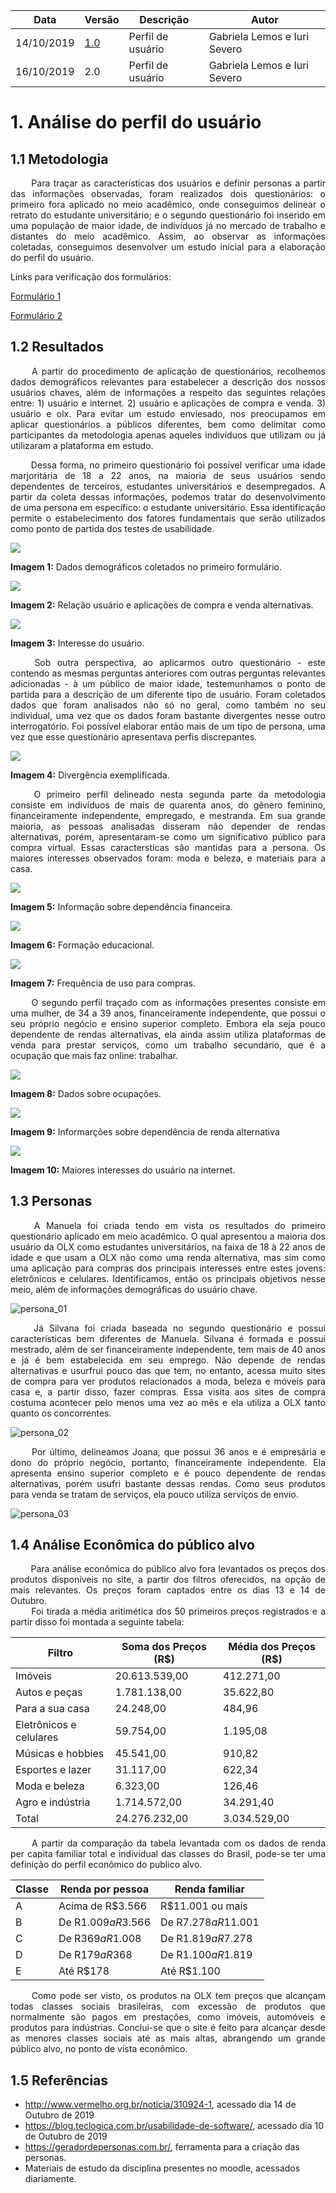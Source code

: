 | Data | Versão | Descrição | Autor |
| --- | --- | --- | --- |
| 14/10/2019 | [1.0](https://github.com/Interacao-Humano-Computador/2019.2-OLX/wiki/Perfil-de-Usu%C3%A1rio-1.0) | Perfil de usuário  | Gabriela Lemos e Iuri Severo |
| 16/10/2019 | 2.0 | Perfil de usuário  | Gabriela Lemos e Iuri Severo |

# 1. Análise do perfil do usuário
## 1.1 Metodologia
<p align="justify">
&emsp;&emsp;
Para traçar as características dos usuários e definir personas a partir das informações observadas, foram realizados dois questionários: o primeiro fora aplicado no meio acadêmico, onde conseguimos delinear o retrato do estudante universitário; e o segundo questionário foi inserido em uma população de maior idade, de indivíduos já no mercado de trabalho e distantes do meio acadêmico. Assim, ao observar as informações coletadas, conseguimos desenvolver um estudo inicial para a elaboração do perfil do usuário.</p>

Links para verificação dos formulários:

[Formulário 1](http://https://docs.google.com/forms/d/e/1FAIpQLSeXrNvwuvj9fYDp0A9J1inoLqmJe6lPuQ-UN2VFewIJcYOlsg/viewform?vc=0&c=0&w=1 "Formulário 1")

[Formulário 2](http://https://docs.google.com/forms/d/e/1FAIpQLSdlgtuOvdVGeuUO6RyFD6BPWboIl8ctL_d__UswV8U8zV4_TQ/viewform?vc=0&c=0&w=1 "Formulário 2")

## 1.2 Resultados
<p align="justify">
&emsp;&emsp;
A partir do procedimento de aplicação de questionários, recolhemos dados demográficos relevantes para estabelecer a descrição dos nossos usuários chaves, além de informações a respeito das seguintes relações entre: 1) usuário e internet. 
2) usuário e aplicações de compra e venda. 3) usuário e olx. Para evitar um estudo enviesado, nos preocupamos em aplicar questionários a públicos diferentes, bem como delimitar como participantes da metodologia apenas aqueles indivíduos que utilizam ou já utilizaram a plataforma em estudo.</p>
<p align="justify">
&emsp;&emsp;
Dessa forma, no primeiro questionário foi possível verificar uma idade marjoritária de 18 a 22 anos, na maioria de seus usuários sendo dependentes de terceiros, estudantes universitários e desempregados. A partir da coleta dessas informações, podemos tratar do desenvolvimento de uma persona em específico: o estudante universitário. Essa identificação permite o estabelecimento dos fatores fundamentais que serão utilizados como ponto de partida dos testes de usabilidade.</p>

![](https://raw.githubusercontent.com/Interacao-Humano-Computador/2019.2-OLX/master/img/perfil_de_usuario/v1/questionario_v1/demogr%C3%A1fico_01.png) 

**Imagem 1:** Dados demográficos coletados no primeiro formulário.

![](https://raw.githubusercontent.com/Interacao-Humano-Computador/2019.2-OLX/master/img/perfil_de_usuario/v1/questionario_v1/aplicacao_01.png)

**Imagem 2:** Relação usuário e aplicações de compra e venda alternativas.

![](https://raw.githubusercontent.com/Interacao-Humano-Computador/2019.2-OLX/master/img/perfil_de_usuario/v1/questionario_v1/aplicao_02.png)

**Imagem 3:** Interesse do usuário.

<p align="justify">
&emsp;&emsp;
Sob outra perspectiva, ao aplicarmos outro questionário - este contendo as mesmas perguntas anteriores com outras perguntas relevantes adicionadas - à um público de maior idade, testemunhamos o ponto de partida para a descrição de um diferente tipo de usuário. Foram coletados dados que foram analisados não só no geral, como também no seu individual, uma vez que os dados foram bastante divergentes nesse outro interrogatório. Foi possível elaborar então mais de um tipo de persona, uma vez que esse questionário apresentava perfis discrepantes.
</p>

![](https://raw.githubusercontent.com/Interacao-Humano-Computador/2019.2-OLX/master/img/perfil_de_usuario/v2/questionario2_v2/form2_idade.png)

**Imagem 4:** Divergência exemplificada.

<p align="justify">
&emsp;&emsp;
O primeiro perfil delineado nesta segunda parte da metodologia consiste em indivíduos de mais de quarenta anos, do gênero feminino, financeiramente independente, empregado, e mestranda. Em sua grande maioria, as pessoas analisadas disseram não depender de rendas alternativas, porém, apresentaram-se como um significativo público para compra virtual. Essas caractersticas são mantidas para a persona. Os maiores interesses observados foram: moda e beleza, e materiais para a casa.
</p>

![](https://raw.githubusercontent.com/Interacao-Humano-Computador/2019.2-OLX/master/img/perfil_de_usuario/v2/questionario2_v2/form2_dependencia_financeira.png)

**Imagem 5:** Informação sobre dependência financeira.

![](https://raw.githubusercontent.com/Interacao-Humano-Computador/2019.2-OLX/master/img/perfil_de_usuario/v2/questionario2_v2/form2_formacao.png)

**Imagem 6:** Formação educacional.

![](https://raw.githubusercontent.com/Interacao-Humano-Computador/2019.2-OLX/master/img/perfil_de_usuario/v2/questionario2_v2/form2_uso_app_compra.png)

**Imagem 7:** Frequência de uso para compras.

<p align="justify">
&emsp;&emsp;
O segundo perfil traçado com as informações presentes consiste em uma mulher, de 34 a 39 anos, financeiramente independente, que possui o seu próprio negócio e ensino superior completo. Embora ela seja pouco dependente de rendas alternativas, ela ainda assim utiliza plataformas de venda para prestar serviços, como um trabalho secundário, que é a ocupação que mais faz online: trabalhar.</p>

![](https://raw.githubusercontent.com/Interacao-Humano-Computador/2019.2-OLX/master/img/perfil_de_usuario/v2/questionario2_v2/form2_ocupacoes.png)

**Imagem 8:** Dados sobre ocupações.

![](https://raw.githubusercontent.com/Interacao-Humano-Computador/2019.2-OLX/master/img/perfil_de_usuario/v2/questionario2_v2/form2_dependencia_renda_alternativa.png)

**Imagem 9:** Informarções sobre dependência de renda alternativa

![](https://raw.githubusercontent.com/Interacao-Humano-Computador/2019.2-OLX/master/img/perfil_de_usuario/v2/questionario2_v2/form2_faz_online.png)

**Imagem 10:** Maiores interesses do usuário na internet.

## 1.3 Personas

<p align="justify">
&emsp;&emsp;
A Manuela foi criada tendo em vista os resultados do primeiro questionário aplicado em meio acadêmico. O qual apresentou a maioria dos usuário da OLX como estudantes universitários, na faixa de 18 à 22 anos de idade e que usam a OLX não como uma renda alternativa, mas sim como uma aplicação para compras dos principais interesses entre estes jovens: eletrônicos e celulares. Identificamos, então os principais objetivos nesse meio, além de informações demográficas do usuário chave.
</p>

![persona_01](https://raw.githubusercontent.com/Interacao-Humano-Computador/2019.2-OLX/master/img/perfil_de_usuario/v1/persona_v1/persona_01.png)


<p align="justify">
&emsp;&emsp;
Já Silvana foi criada baseada no segundo questionário e possui características bem diferentes de Manuela. Silvana é formada e possui mestrado, além de ser financeiramente independente, tem mais de 40 anos e já é bem estabelecida em seu emprego. Não depende de rendas alternativas e usurfrui pouco das que tem, no entanto, acessa muito sites de compra para ver produtos relacionados a moda, beleza e móveis para casa e, a partir disso, fazer compras. Essa visita aos sites de compra costuma acontecer pelo menos uma vez ao mês e ela utiliza a OLX tanto quanto os concorrentes.
</p>

![persona_02](https://github.com/Interacao-Humano-Computador/2019.2-OLX/blob/master/img/perfil_de_usuario/v2/personas_v2/persona_02_silvana.png)

<p align="justify">
&emsp;&emsp;
Por último, delineamos Joana, que possui 36 anos e é empresária e dono do próprio
negócio, portanto, financeiramente independente. Ela apresenta ensino superior
completo e é pouco dependente de rendas alternativas, porém usufri bastante dessas rendas.
Como seus produtos para venda se tratam de serviços, ela pouco utiliza serviços de envio.
</p>

![persona_03](https://raw.githubusercontent.com/Interacao-Humano-Computador/2019.2-OLX/master/img/perfil_de_usuario/v2/personas_v2/persona_03_joana.png)

## 1.4 Análise Econômica do público alvo

<p align="justify"> 
&emsp;&emsp;
Para análise econômica do público alvo fora levantados os preços dos produtos disponíveis no site, a partir dos filtros oferecidos, na opção de mais relevantes. Os preços foram captados entre os dias 13 e 14 de Outubro.
<br>
&emsp;&emsp;
Foi tirada a média aritimética dos 50 primeiros preços registrados e a partir disso foi montada a seguinte tabela:
</p>

| Filtro | Soma dos Preços (R$) | Média dos Preços (R$) |
| ---- | ---- | ---- |
| Imóveis | 20.613.539,00 | 412.271,00 |
| Autos e peças | 1.781.138,00 | 35.622,80 |
| Para a sua casa | 24.248,00 | 484,96 |
| Eletrônicos e celulares | 59.754,00 | 1.195,08 |
| Músicas e hobbies | 45.541,00 | 910,82 |
| Esportes e lazer | 31.117,00 | 622,34 |
| Moda e beleza | 6.323,00 | 126,46 |
| Agro e indústria | 1.714.572,00 | 34.291,40 |
| Total | 24.276.232,00 | 3.034.529,00 |

<p align="justify"> &emsp;&emsp;
A partir da comparação da tabela levantada com os dados de renda per capita familiar total e individual das classes do Brasil, pode-se ter uma definição do perfil econômico do publico alvo.
</p>

| Classe | Renda por pessoa | Renda familiar |
| --- | --- | --- |
| A | Acima de R$3.566 | R$11.001 ou mais |
| B | De R$1.009 a R$3.566 | De R$7.278 a R$11.001 |
| C | De R$369 a R$1.008 | De R$1.819 a R$7.278 |
| D | De R$179 a R$368 | De R$1.100 a R$1.819 |
| E | Até R$178 | Até R$1.100 |

<p align="justify"> &emsp;&emsp;
Como pode ser visto, os produtos na OLX tem preços que alcançam todas classes sociais brasileiras, com excessão de produtos que normalmente são pagos em prestações, como imóveis, automóveis e produtos para indústrias. Conclui-se que o site é feito para alcançar desde as menores classes sociais até as mais altas, abrangendo um grande público alvo, no ponto de vista econômico.
</p>

## 1.5 Referências
* http://www.vermelho.org.br/noticia/310924-1, acessado dia 14 de Outubro de 2019
* https://blog.teclogica.com.br/usabilidade-de-software/, acessado dia 10 de Outubro de 2019
* https://geradordepersonas.com.br/, ferramenta para a criação das personas.
* Materiais de estudo da disciplina presentes no moodle, acessados diariamente.